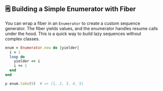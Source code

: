 ## 🗒️ Building a Simple Enumerator with Fiber

You can wrap a fiber in an `Enumerator` to create a custom sequence generator. The fiber yields values, and the enumerator handles resume calls under the hood. This is a quick way to build lazy sequences without complex classes.

```ruby
enum = Enumerator.new do |yielder|
  i = 1
  loop do
    yielder << i
    i += 1
  end
end

p enum.take(5)  # => [1, 2, 3, 4, 5]
```